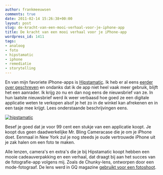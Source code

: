 ```yaml
---
author: frankmeeuwsen
comments: true
date: 2011-02-14 15:26:38+00:00
layout: post
slug: de-kracht-van-een-mooi-verhaal-voor-je-iphone-app
title: De kracht van een mooi verhaal voor je iPhone-app
wordpress_id: 1411
tags:
- analoog
- foto
- hipstamatic
- iphone
- remediatie
- storytelling
---
```


En van mijn favoriete iPhone-apps is [Hipstamatic](http://hipstamart.com/hipstamart). Ik heb er al eens [eerder over geschreven](http://incredibleadventure.nl/2010/01/hipstamatic/) en ondanks dat ik de app niet heel vaak meer gebruik, blijft het een aanrader. Ik krijg zo nu en dan nog eens de nieuwsbrief van ze. In hun laatste nieuwsbrief werd ik weer verbaasd hoe goed ze een digitale applicatie weten te verkopen alsof je het zo in de winkel kan afrekenen en in een tasje mee krijgt. Lees onderstaande beschrijvingen eens.

 

[![hipstamatic](../images/uploadimages/hipstamatic_thumb.png)](../images/uploadimages/hipstamatic.png)

 

Besef je goed dat je voor 99 cent een stukje van een applicatie koopt. Je koopt dus geen daadwerkelijke Mr. Bling Cameracase die je om je iPhone doet. Eenmaal in New York zul je nog steeds je oude vertrouwde iPhone uit je zak halen om een foto te maken. 

 

Alle lenzen, camera's en extra's die je bij Hipstamatic koopt hebben een mooie cadeauverpakking en een verhaal, dat draagt bij aan het succes van de fotografie-app volgens mij. Zoals de Chunky-lens, ontworpen door een mode-fotograaf. De lens werd in GQ magazine [gebruikt voor een fotoshoot](http://www.designtaxi.com/news/34012/Hipstamatic-Unveils-New-Lens-Debuts-in-GQ-Magazine/).
